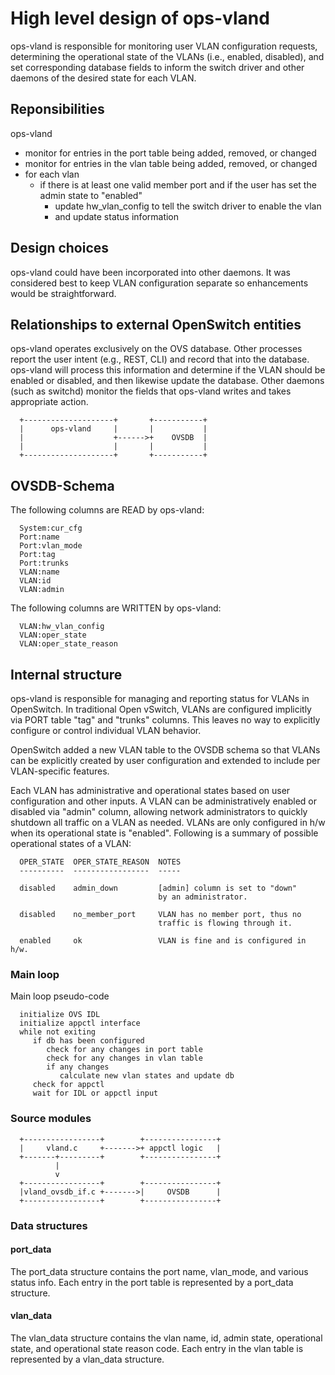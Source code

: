 # High level design of ops-vland
ops-vland is responsible for monitoring user VLAN configuration requests, determining the operational state of the VLANs (i.e., enabled, disabled), and set corresponding database fields to inform the switch driver and other daemons of the desired state for each VLAN.

## Reponsibilities
ops-vland
* monitor for entries in the port table being added, removed, or changed
* monitor for entries in the vlan table being added, removed, or changed
* for each vlan
  * if there is at least one valid member port and if the user has set the admin state to "enabled"
    * update hw_vlan_config to tell the switch driver to enable the vlan
    * and update status information

##  Design choices
ops-vland could have been incorporated into other daemons. It was considered best to keep VLAN configuration separate so enhancements would be straightforward.

## Relationships to external OpenSwitch entities
ops-vland operates exclusively on the OVS database. Other processes report the user intent (e.g., REST, CLI) and record that into the database. ops-vland will process this information and determine if the VLAN should be enabled or disabled, and then likewise update the database. Other daemons (such as switchd) monitor the fields that ops-vland writes and takes appropriate action.
```ditaa
  +--------------------+       +-----------+
  |      ops-vland     |       |           |
  |                    +------>+    OVSDB  |
  |                    |       |           |
  +--------------------+       +-----------+
```

## OVSDB-Schema
The following columns are READ by ops-vland:
```
  System:cur_cfg
  Port:name
  Port:vlan_mode
  Port:tag
  Port:trunks
  VLAN:name
  VLAN:id
  VLAN:admin
```

The following columns are WRITTEN by ops-vland:
```
  VLAN:hw_vlan_config
  VLAN:oper_state
  VLAN:oper_state_reason
```

## Internal structure
ops-vland is responsible for managing and reporting status for VLANs in OpenSwitch.  In traditional Open vSwitch, VLANs are configured implicitly via PORT table "tag" and "trunks" columns.  This leaves no way to explicitly configure or control individual VLAN behavior.

OpenSwitch added a new VLAN table to the OVSDB schema so that VLANs can be explicitly created by user configuration and extended to include per VLAN-specific features.

Each VLAN has administrative and operational states based on user configuration and other inputs.  A VLAN can be administratively enabled or disabled via "admin" column, allowing network administrators to quickly shutdown all traffic on a VLAN as needed.  VLANs are only configured in h/w when its operational state is "enabled".  Following is a summary of possible operational states of a VLAN:

```
  OPER_STATE  OPER_STATE_REASON  NOTES
  ----------  -----------------  -----

  disabled    admin_down         [admin] column is set to "down"
                                 by an administrator.

  disabled    no_member_port     VLAN has no member port, thus no
                                 traffic is flowing through it.

  enabled     ok                 VLAN is fine and is configured in h/w.
```

### Main loop
Main loop pseudo-code
```
  initialize OVS IDL
  initialize appctl interface
  while not exiting
     if db has been configured
        check for any changes in port table
        check for any changes in vlan table
        if any changes
           calculate new vlan states and update db
     check for appctl
     wait for IDL or appctl input
```

### Source modules
```ditaa
  +-----------------+        +----------------+
  |     vland.c     +------->+ appctl logic   |
  +-------+---------+        +----------------+
          |
          v
  +-----------------+        +----------------+
  |vland_ovsdb_if.c +------->|     OVSDB      |
  +-----------------+        +----------------+
```

### Data structures
#### port\_data
The port\_data structure contains the port name, vlan\_mode, and various status info. Each entry in the port table is represented by a port_data structure.

#### vlan\_data
The vlan\_data structure contains the vlan name, id, admin state, operational state, and operational state reason code. Each entry in the vlan table is represented by a vlan\_data structure.
